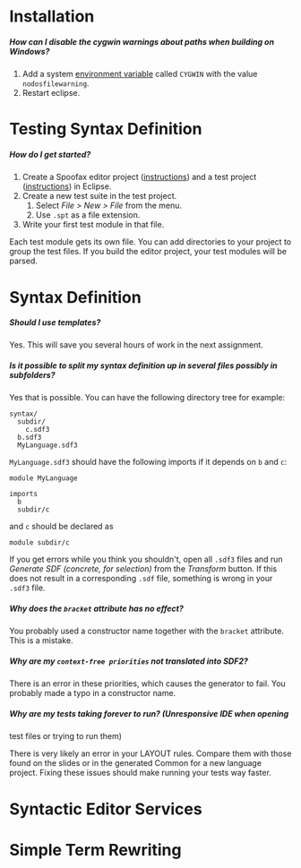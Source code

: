 # Installation

##### How can I disable the cygwin warnings about paths when building on Windows?

1. Add a system [environment variable](http://superuser.com/questions/284342/what-are-path-and-other-environment-variables-and-how-can-i-set-or-use-them) 
   called `CYGWIN` with the value `nodosfilewarning`. 
2. Restart eclipse.

# Testing Syntax Definition

##### How do I get started?

1. Create a Spoofax editor project ([instructions](https://github.com/guwac/compiler-construction/blob/master/assignments/milestone1-editor/overview.md#initial-spoofax-project)) 
   and a test project ([instructions](https://github.com/guwac/compiler-construction/blob/master/assignments/milestone1-editor/overview.md#initial-test-project)) in Eclipse.
2. Create a new test suite in the test project. 
   1. Select *File > New > File* from the menu.
   2. Use `.spt` as a file extension.
3. Write your first test module in that file. 
   
Each test module gets its own file. 
You can add directories to your project to group the test files. 
If you build the editor project, your test modules will be parsed. 

# Syntax Definition

##### Should I use templates?

Yes. 
This will save you several hours of work in the next assignment.

##### Is it possible to split my syntax definition up in several files possibly in subfolders?

Yes that is possible. You can have the following directory tree for example:

    syntax/
      subdir/
        c.sdf3
      b.sdf3
      MyLanguage.sdf3

`MyLanguage.sdf3` should have the following imports if it depends on `b` and `c`:

    module MyLanguage
     
    imports 
      b 
      subdir/c
    
and `c` should be declared as

    module subdir/c
    
If you get errors while you think you shouldn't, open all `.sdf3` files and run *Generate SDF (concrete, for selection)* from the *Transform* button. If this does not result in a corresponding `.sdf` file, something is wrong in your `.sdf3` file.

##### Why does the `bracket` attribute has no effect?

You probably used a constructor name together with the `bracket` attribute.
This is a mistake.

##### Why are my `context-free priorities` not translated into SDF2?

There is an error in these priorities, which causes the generator to fail.
You probably made a typo in a constructor name. 

##### Why are my tests taking forever to run? (Unresponsive IDE when opening
test files or trying to run them)

There is very likely an error in your LAYOUT rules. Compare them with those
found on the slides or in the generated Common for a new language project.
Fixing these issues should make running your tests way faster.

# Syntactic Editor Services

# Simple Term Rewriting
